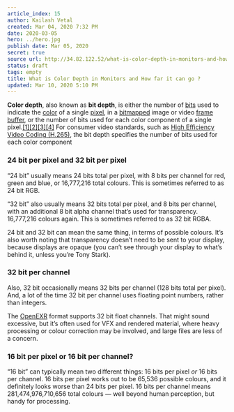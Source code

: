 ```yaml
---
article_index: 15
author: Kailash Vetal
created: Mar 04, 2020 7:32 PM
date: 2020-03-05
hero: ../hero.jpg
publish date: Mar 05, 2020
secret: true
source url: http://34.82.122.52/what-is-color-depth-in-monitors-and-how-far-it-can-go/
status: draft
tags: empty
title: What is Color Depth in Monitors and How far it can go ?
updated: Mar 10, 2020 5:10 PM
---
```

**Color depth**, also known as **bit depth**, is either the number of [bits](https://en.wikipedia.org/wiki/Bit) used to indicate the [color](https://en.wikipedia.org/wiki/Color) of a single [pixel](https://en.wikipedia.org/wiki/Pixel), in a [bitmapped](https://en.wikipedia.org/wiki/Raster_graphics) image or video [frame buffer](https://en.wikipedia.org/wiki/Frame_buffer), or the number of bits used for each color component of a single pixel.[[1]](https://en.wikipedia.org/wiki/Color_depth#cite_note-OverviewHEVCIEEE2012-1)[[2]](https://en.wikipedia.org/wiki/Color_depth#cite_note-CodingEfficiencyHEVCIEEE2012-2)[[3]](https://en.wikipedia.org/wiki/Color_depth#cite_note-HEVCdraft10-3)[[4]](https://en.wikipedia.org/wiki/Color_depth#cite_note-HEVCOctober2012K0109-4) For consumer video standards, such as [High Efficiency Video Coding (H.265)](https://en.wikipedia.org/wiki/High_Efficiency_Video_Coding), the bit depth specifies the number of bits used for each color component

### 24 bit per pixel and 32 bit per pixel

“24 bit” usually means 24 bits total per pixel, with 8 bits per channel for red, green and blue, or 16,777,216 total colours. This is sometimes referred to as 24 bit RGB.

“32 bit” also usually means 32 bits total per pixel, and 8 bits per channel, with an additional 8 bit alpha channel that’s used for transparency. 16,777,216 colours again. This is sometimes referred to as 32 bit RGBA.

24 bit and 32 bit can mean the same thing, in terms of possible colours. It’s also worth noting that transparency doesn’t need to be sent to your display, because displays are opaque (you can’t see through your display to what’s behind it, unless you’re Tony Stark).

### 32 bit per channel

Also, 32 bit occasionally means 32 bits per channel (128 bits total per pixel). And, a lot of the time 32 bit per channel uses floating point numbers, rather than integers.

The [OpenEXR](http://openexr.com/) format supports 32 bit float channels. That might sound excessive, but it’s often used for VFX and rendered material, where heavy processing or colour correction may be involved, and large files are less of a concern.

### 16 bit per pixel or 16 bit per channel?

“16 bit” can typically mean two different things: 16 bits per pixel *or* 16 bits per channel. 16 bits per pixel works out to be 65,536 possible colours, and it definitely looks worse than 24 bits per pixel. 16 bits per channel means 281,474,976,710,656 total colours — well beyond human perception, but handy for processing.
